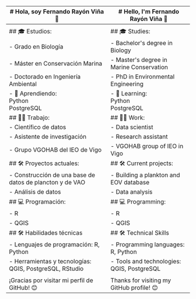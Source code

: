 | # Hola, soy Fernando Rayón Viña 👋 | # Hello, I'm Fernando Rayón Viña 👋 |
|---------|---------|
|   |   |
| ## 🎓 Estudios: | ## 🎓 Studies: |
|   - Grado en Biología |   - Bachelor's degree in Biology |
|   - Máster en Conservación Marina |   - Master's degree in Marine Conservation |
|   - Doctorado en Ingeniería Ambiental |   - PhD in Environmental Engineering |
| - 🌱 Aprendiendo: <br> Python <br> PostgreSQL | - 🌱 Learning: <br> Python <br> PostgreSQL |
| ## 👨‍💻 Trabajo: | ## 👨‍💻 Work: |
|   - Científico de datos  |   - Data scientist  |
|   - Asistente de investigación  |   - Research assistant |
|   - Grupo VGOHAB del IEO de Vigo |   - VGOHAB group of IEO in Vigo |
| ## 🛠️ Proyectos actuales: | ## 🛠️ Current projects: |
|   - Construcción de una base de datos de plancton y de VAO |   - Building a plankton and EOV database |
|   - Análisis de datos  |   - Data analysis |
| ## 💻 Programación: | ## 💻 Programming: |
|   - R |   - R |
|   - QGIS |   - QGIS |
| ## 🛠️ Habilidades técnicas | ## 🛠️ Technical Skills |
| - Lenguajes de programación: R, Python | - Programming languages: R, Python |
| - Herramientas y tecnologías: QGIS, PostgreSQL, RStudio | - Tools and technologies: QGIS, PostgreSQL |
|   |   |
| ¡Gracias por visitar mi perfil de GitHub! 😊 | Thanks for visiting my GitHub profile! 😊 |
